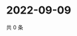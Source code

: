 # 2022-09-09

共 0 条

<!-- BEGIN WEIBO -->
<!-- 最后更新时间 Fri Sep 09 2022 21:46:57 GMT+0800 (China Standard Time) -->

<!-- END WEIBO -->
